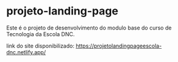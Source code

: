 # projeto-landing-page
Este é o projeto de desenvolvimento do modulo base do curso de Tecnologia da Escola DNC.

link do site disponibilizado: https://projetolandingpageescola-dnc.netlify.app/
